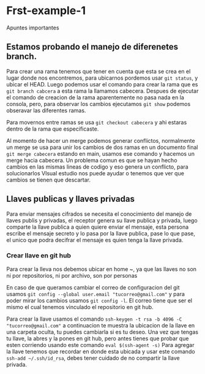 # Frst-example-1
Apuntes importantes
## Estamos probando el manejo de diferenetes branch.
Para crear una rama tenemos que tener en cuenta que esta se crea en el lugar donde nos encontremos, para ubicarnos pordemos usar ```git status```, y ubicar el HEAD.
Luego podemos usar el comando para crear la rama que es ``` git branch cabcera``` a esta rama la llamamos cabecera. Despues de ejecutar el comando de creacion de la rama aparentemente no pasa nada en la consola, pero, para observar los cambios ejecutamos ```git show``` podemos obseravar las diferentes ramas.

Para movernos entre ramas se usa ```git checkout cabecera``` y ahi estaras dentro de la rama que especificaste.


Al momento de hacer un merge podemos generar conflictos, normalmente un merge se usa para unir los cambios de dos ramas en un documento final ``` git merge cabecera``` estando en main, usamos ese comando y hacemos un merge hacia cabecera.
Un problema comun es que se hayan hecho cambios en las mismas lineas de codigo y eso genera un conflicto, para solucionarlos VIsual estudio nos puede ayudar o tenemos que ver que cambios se tienen que descartar.

## Llaves publicas y llaves privadas

Para enviar mensajes cifrados se necesita el conocimiento del manejo de llaves publis y privadas, el receptor genera su llave publica y privada, luego comparte la llave publica a quien quiere enviar el mensaje, esta persona escribe el mensaje secreto y lo pasa por la llave publica, pase lo que pase, el unico que podra decifrar el mensaje es quien tenga la llave privada.
### Crear llave en git hub

Para crear la lleva nos debemos ubicar en home ~, ya que las llaves no son ni por repositorios, ni por archivo, son por personas

En caso de que queramos cambiar el correo de configuracion del git usamos ```git config --global user.email "tucorreo@gmail.com"``` y para poder mirar los cambios usamos ```git config -l```. El correo tiene que ser el mismo el cual tenemos vinculado el repositorio en git hub.

Para crear la llave usamos el comando ```ssh-keygen -t rsa -b 4096 -C "tucorreo@gmail.com"```
a continuacion te muestra la ubicacion de la llave en una carpeta oculta, tu puedes cambiarla si es tu deseo.
Una vez que tengas tu llave, la abres y la pones en git hub, pero antes tienes que probar que esten corriendo usando este comando ```eval $(ssh-agent -s)```
Para agregar la llave tenemos que recordar en donde esta ubicada y usar este comando ```ssh-add ~/.ssh/id_rsa```, debes tener cuidado de no compartir la llave privada.
